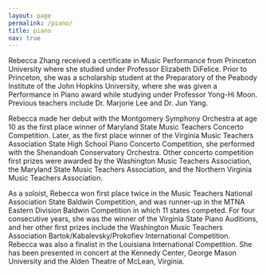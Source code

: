 ```yaml
---
layout: page
permalink: /piano/
title: piano
nav: true
---
```


Rebecca Zhang received a certificate in Music Performance from Princeton University where she studied under Professor Elizabeth DiFelice. Prior to Princeton, she was a scholarship student at the Preparatory of the Peabody Institute of the John Hopkins University, where she was given a Performance in Piano award while studying under Professor Yong-Hi Moon. Previous teachers include Dr. Marjorie Lee and Dr. Jun Yang.

Rebecca made her debut with the Montgomery Symphony Orchestra at age 10 as the first place winner of Maryland State Music Teachers Concerto Competition.  Later, as the first place winner of the Virginia Music Teachers Association State High School Piano Concerto Competition, she performed with the Shenandoah Conservatory Orchestra.  Other concerto competition first prizes were awarded by the Washington Music Teachers Association, the Maryland State Music Teachers Association, and the Northern Virginia Music Teachers Association.

As a soloist, Rebecca won first place twice in the Music Teachers National Association State Baldwin Competition, and was runner-up in the MTNA Eastern Division Baldwin Competition in which 11 states competed. For four consecutive years, she was the winner of the Virginia State Piano Auditions, and her other first prizes include the Washington Music Teachers Association Bartok/Kabalevsky/Prokofiev International Competition. Rebecca was also a finalist in the Louisiana International Competition. She has been presented in concert at the Kennedy Center, George Mason University and the Alden Theatre of McLean, Virginia.
